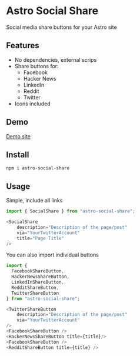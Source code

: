 # Astro Social Share

Social media share buttons for your Astro site

## Features
* No dependencies, external scrips
* Share buttons for:
  * Facebook
  * Hacker News
  * LinkedIn
  * Reddit
  * Twitter
* Icons included

## Demo
[Demo site](https://mckerlie.com/posts/migrating-your-blog-from-hugo-to-astro)

## Install

`npm i astro-social-share`

## Usage

Simple, include all links

```js
import { SocialShare } from "astro-social-share";

<SocialShare
    description="Description of the page/post"
    via="YourTwitterAccount"
    title="Page Title"
/>
```

You can also import individual buttons

```js
import { 
  FacebookShareButton,
  HackerNewsShareButton,
  LinkedInShareButton,
  RedditShareButton,
  TwitterShareButton
} from "astro-social-share";

<TwitterShareButton 
    description="Description of the page/post"
    via="YourTwitterAccount"
/>
<FacebookShareButton />
<HackerNewsShareButton title={title}/>
<FacebookShareButton />
<RedditShareButton title={title} />
```